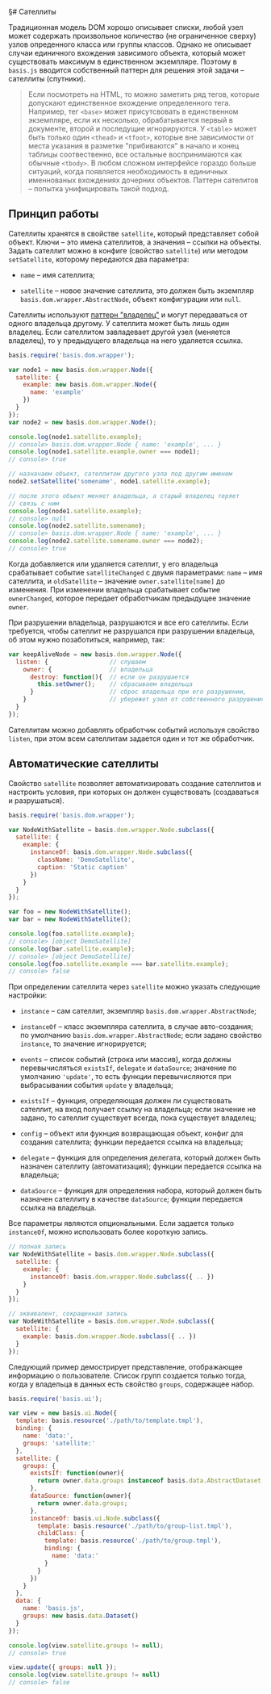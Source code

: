 §# Сателлиты

Традиционная модель DOM хорошо описывает списки, любой узел может содержать произвольное количество (не ограниченное сверху) узлов опреденного класса или группы классов. Однако не описывает случаи единичного вхождения зависимого объекта, который может существовать максимум в единственном экземпляре. Поэтому в `basis.js` вводится собственный паттерн для решения этой задачи – сателлиты (спутники).

> Если посмотреть на HTML, то можно заметить ряд тегов, которые допускают единственное вхождение определенного тега. Например, тег `<base>` может присутсвовать в единственном экземпляре, если их несколько, обрабатывается первый в документе, второй и последущие игнорируются. У `<table>` может быть только один `<thead>` и `<tfoot>`, которые вне зависимости от места указания в разметке "прибиваются" в начало и конец таблицы соотвественно, все остальные воспринимаются как обычные `<tbody>`. В любом сложном интерфейсе гораздо больше ситуаций, когда появляется необходимость в единичных именнованых вхождениях дочерних объектов. Паттерн сателитов – попытка унифицировать такой подход.

## Принцип работы

Сателлиты хранятся в свойстве `satellite`, который представляет собой объект. Ключи – это имена сателлитов, а значения – ссылки на объекты. Задать сателлит можно в конфиге (свойство `satellite`) или методом `setSatellite`, которому передаются два параметра:

  * `name` – имя сателлита;

  * `satellite` – новое значение сателлита, это должен быть экземпляр `basis.dom.wrapper.AbstractNode`, объект конфигурации или `null`.

Сателлиты используют [паттерн "владелец"](basis.dom.wrapper_owner.md) и могут передаваться от одного владельца другому. У сателлита может быть лишь один владелец. Если сателлитом завладевает другой узел (меняется владелец), то у предыдущего владельца на него удаляется ссылка.

```js
basis.require('basis.dom.wrapper');

var node1 = new basis.dom.wrapper.Node({
  satellite: {
    example: new basis.dom.wrapper.Node({
      name: 'example'
    })
  }
});
var node2 = new basis.dom.wrapper.Node();

console.log(node1.satellite.example);
// console> basis.dom.wrapper.Node { name: 'example', ... }
console.log(node1.satellite.example.owner === node1);
// console> true

// назначаем объект, сателлитом другого узла под другим именем
node2.setSatellite('somename', node1.satellite.example);

// после этого объект меняет владельца, а старый владелец теряет
// связь с ним
console.log(node1.satellite.example);
// console> null
console.log(node2.satellite.somename);
// console> basis.dom.wrapper.Node { name: 'example', ... }
console.log(node2.satellite.somename.owner === node2);
// console> true
```

Когда добавляется или удаляется сателлит, у его владельца срабатывает событие `satelliteChanged` с двумя параметрами: `name` – имя сателлита, и `oldSatellite` – значение `owner.satellite[name]` до изменения. При изменении владельца срабатывает событие `ownerChanged`, которое передает обработчикам предыдущее значение `owner`.

При разрушении владельца, разрушаются и все его сателлиты. Если требуется, чтобы сателлит не разрушался при разрушении владельца, об этом нужно позаботиться, например, так:

```js
var keepAliveNode = new basis.dom.wrapper.Node({
  listen: {                 // слушаем
    owner: {                // владельца
      destroy: function(){  // если он разрушается
        this.setOwner();    // сбрасываем владельца
      }                     // сброс владельца при его разрушении,
    }                       // убережет узел от собственного разрушения
  }
});
```

Сателлитам можно добавлять обработчик событий используя свойство `listen`, при этом всем сателлитам задается один и тот же обработчик.

## Автоматические сателлиты

Свойство `satellite` позволяет автоматизировать создание сателлитов и настроить условия, при которых он должен существовать (создаваться и разрушаться).

```js
basis.require('basis.dom.wrapper');

var NodeWithSatellite = basis.dom.wrapper.Node.subclass({
  satellite: {
    example: {
      instanceOf: basis.dom.wrapper.Node.subclass({
        className: 'DemoSatellite',
        caption: 'Static caption'
      })
    }
  }
});

var foo = new NodeWithSatellite();
var bar = new NodeWithSatellite();

console.log(foo.satellite.example);
// console> [object DemoSatellite]
console.log(bar.satellite.example);
// console> [object DemoSatellite]
console.log(foo.satellite.example === bar.satellite.example);
// console> false
```

При определении сателлита через `satellite` можно указать следующие настройки:

  * `instance` – сам сателлит, экземпляр `basis.dom.wrapper.AbstractNode`;

  * `instanceOf` – класс экземпляра сателлита, в случае авто-создания; по умолчанию `basis.dom.wrapper.AbstractNode`; если задано свойство `instance`, то значение игнорируется;

  * `events` – список событий (строка или массив), когда должны перевычисляться `existsIf`, `delegate` и `dataSource`; значение по умолчанию `'update'`, то есть функции перевычисляются при выбрасывании события `update` у владельца;

  * `existsIf` – функция, определяющая должен ли существовать сателлит, на вход получает ссылку на владельца; если значение не задано, то сателлит существует всегда, пока существует владелец;

  * `config` – объект или фукнция возвращающая объект, конфиг для создания сателлита; функции передается ссылка на владельца;

  * `delegate` – функция для определения делегата, который должен быть назначен сателлиту (автоматизация); функции передается ссылка на владельца;

  * `dataSource` – функция для определения набора, который должен быть назначен сателлиту в качестве `dataSource`; функции передается ссылка на владельца.

Все параметры являются опциональными. Если задается только `instanceOf`, можно использовать более короткую запись.

```js
// полная запись
var NodeWithSatellite = basis.dom.wrapper.Node.subclass({
  satellite: {
    example: {
      instanceOf: basis.dom.wrapper.Node.subclass({ .. })
    }
  }
});

// эквивалент, сокращенная запись
var NodeWithSatellite = basis.dom.wrapper.Node.subclass({
  satellite: {
    example: basis.dom.wrapper.Node.subclass({ .. })
  }
});
```

Следующий пример демострирует представление, отображающее информацию о пользователе. Список групп создается только тогда, когда у владельца в данных есть свойство `groups`, содержащее набор.

```js
basis.require('basis.ui');

var view = new basis.ui.Node({
  template: basis.resource('./path/to/template.tmpl'),
  binding: {
    name: 'data:',
    groups: 'satellite:'
  },
  satellite: {
    groups: {
      existsIf: function(owner){
        return owner.data.groups instanceof basis.data.AbstractDataset;
      },
      dataSource: function(owner){
        return owner.data.groups;
      },
      instanceOf: basis.ui.Node.subclass({
        template: basis.resource('./path/to/group-list.tmpl'),
        childClass: {
          template: basis.resource('./path/to/group.tmpl'),
          binding: {
            name: 'data:'
          }
        }
      })
    }
  },
  data: {
    name: 'basis.js',
    groups: new basis.data.Dataset()
  }
});

console.log(view.satellite.groups != null);
// console> true

view.update({ groups: null });
console.log(view.satellite.groups != null)
// console> false
```

